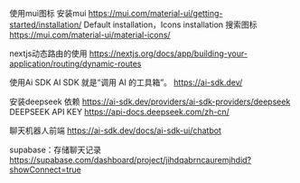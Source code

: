 使用mui图标
安装mui
https://mui.com/material-ui/getting-started/installation/
Default installation，Icons installation
搜索图标
https://mui.com/material-ui/material-icons/

nextjs动态路由的使用
https://nextjs.org/docs/app/building-your-application/routing/dynamic-routes

使用Ai SDK 
AI SDK 就是“调用 AI 的工具箱”。
https://ai-sdk.dev/

安装deepseek 依赖
https://ai-sdk.dev/providers/ai-sdk-providers/deepseek
DEEPSEEK API KEY
https://api-docs.deepseek.com/zh-cn/

聊天机器人前端
https://ai-sdk.dev/docs/ai-sdk-ui/chatbot

supabase：存储聊天记录
https://supabase.com/dashboard/project/jihdqabrncauremjhdid?showConnect=true